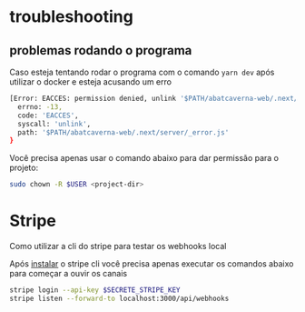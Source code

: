 # troubleshooting

## problemas rodando o programa

Caso esteja tentando rodar o programa com o comando ```yarn dev``` após utilizar o docker e esteja acusando um erro

```bash
[Error: EACCES: permission denied, unlink '$PATH/abatcaverna-web/.next/server/_error.js'] {
  errno: -13,
  code: 'EACCES',
  syscall: 'unlink',
  path: '$PATH/abatcaverna-web/.next/server/_error.js'
}
```

Você precisa apenas usar o comando abaixo para dar permissão para o projeto:

```bash
sudo chown -R $USER <project-dir>
```

# Stripe

Como utilizar a cli do stripe para testar os webhooks local

Após [instalar](https://stripe.com/docs/stripe-cli#install) o stripe cli você precisa apenas executar os comandos abaixo para começar a ouvir os canais

```bash
stripe login --api-key $SECRETE_STRIPE_KEY
stripe listen --forward-to localhost:3000/api/webhooks
```